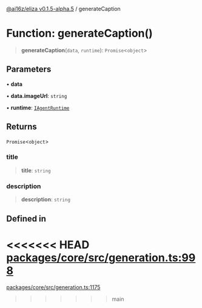 [@ai16z/eliza v0.1.5-alpha.5](../index.md) / generateCaption

# Function: generateCaption()

> **generateCaption**(`data`, `runtime`): `Promise`\<`object`\>

## Parameters

• **data**

• **data.imageUrl**: `string`

• **runtime**: [`IAgentRuntime`](../interfaces/IAgentRuntime.md)

## Returns

`Promise`\<`object`\>

### title

> **title**: `string`

### description

> **description**: `string`

## Defined in

<<<<<<< HEAD
[packages/core/src/generation.ts:998](https://github.com/konstantine25b/eliza/blob/main/packages/core/src/generation.ts#L998)
=======
[packages/core/src/generation.ts:1175](https://github.com/ai16z/eliza/blob/main/packages/core/src/generation.ts#L1175)
>>>>>>> main
